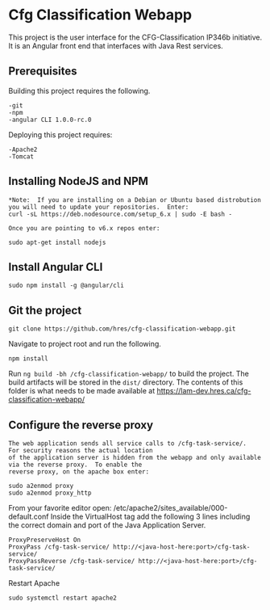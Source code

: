 # Cfg Classification Webapp

This project is the user interface for the CFG-Classification IP346b initiative.  It is an Angular front end that interfaces with Java Rest services.


## Prerequisites

Building this project requires the following.

	-git
	-npm
	-angular CLI 1.0.0-rc.0
	
Deploying this project requires:

	-Apache2
	-Tomcat
	
## Installing NodeJS and NPM

	*Note:  If you are installing on a Debian or Ubuntu based distrobution you will need to update your repositories.  Enter:
	curl -sL https://deb.nodesource.com/setup_6.x | sudo -E bash -
	
	Once you are pointing to v6.x repos enter:
	
	sudo apt-get install nodejs
		
## Install Angular CLI

	sudo npm install -g @angular/cli
	
## Git the project

	git clone https://github.com/hres/cfg-classification-webapp.git
	
Navigate to project root and run the following.

	npm install

Run `ng build -bh /cfg-classification-webapp/` to build the project. The build artifacts will be stored in the `dist/` directory.  The contents of this folder is what needs to be made available at https://lam-dev.hres.ca/cfg-classification-webapp/

## Configure the reverse proxy

	The web application sends all service calls to /cfg-task-service/.  For security reasons the actual location 
	of the application server is hidden from the webapp and only available via the reverse proxy.  To enable the 
	reverse proxy, on the apache box enter:
	
	sudo a2enmod proxy
	sudo a2enmod proxy_http
	
From your favorite editor open: /etc/apache2/sites_available/000-default.conf
Inside the VirtualHost tag add the following 3 lines including the correct domain and port of the Java Application Server.
	
	ProxyPreserveHost On
	ProxyPass /cfg-task-service/ http://<java-host-here:port>/cfg-task-service/
	ProxyPassReverse /cfg-task-service/ http://<java-host-here:port>/cfg-task-service/
		
Restart Apache

	sudo systemctl restart apache2

